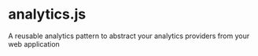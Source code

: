analytics.js
============

A reusable analytics pattern to abstract your analytics providers from your web application